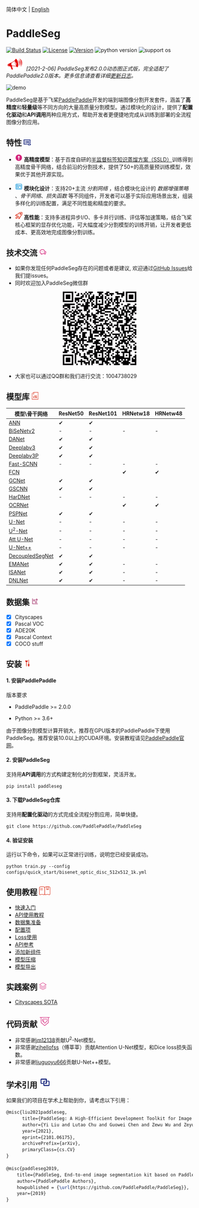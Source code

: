 简体中文 | [English](README.md)

# PaddleSeg

[![Build Status](https://travis-ci.org/PaddlePaddle/PaddleSeg.svg?branch=master)](https://travis-ci.org/PaddlePaddle/PaddleSeg)
[![License](https://img.shields.io/badge/license-Apache%202-blue.svg)](LICENSE)
[![Version](https://img.shields.io/github/release/PaddlePaddle/PaddleSeg.svg)](https://github.com/PaddlePaddle/PaddleSeg/releases)
![python version](https://img.shields.io/badge/python-3.6+-orange.svg)
![support os](https://img.shields.io/badge/os-linux%2C%20win%2C%20mac-yellow.svg)

<img src="./docs/images/seg_news_icon.png" width="50"/> *[2021-2-06] PaddleSeg发布2.0.0动态图正式版，完全适配了PaddlePaddle2.0版本。更多信息请查看详细[更新日志](./docs/release_notes_cn.md)。*

![demo](./docs/images/cityscapes.gif)

PaddleSeg是基于飞桨[PaddlePaddle](https://www.paddlepaddle.org.cn)开发的端到端图像分割开发套件，涵盖了**高精度**和**轻量级**等不同方向的大量高质量分割模型。通过模块化的设计，提供了**配置化驱动**和**API调用**两种应用方式，帮助开发者更便捷地完成从训练到部署的全流程图像分割应用。

## 特性 <img src="./docs/images/feature.png" width="20"/>


* <img src="./docs/images/f0.png" width="20"/> **高精度模型**：基于百度自研的[半监督标签知识蒸馏方案（SSLD）](https://paddleclas.readthedocs.io/zh_CN/latest/advanced_tutorials/distillation/distillation.html#ssld)训练得到高精度骨干网络，结合前沿的分割技术，提供了50+的高质量预训练模型，效果优于其他开源实现。

* <img src="./docs/images/f2.png" width="20"/> **模块化设计**：支持20+主流 *分割网络* ，结合模块化设计的 *数据增强策略* 、*骨干网络*、*损失函数* 等不同组件，开发者可以基于实际应用场景出发，组装多样化的训练配置，满足不同性能和精度的要求。

* <img src="./docs/images/f3.png" width="20"/> **高性能**：支持多进程异步I/O、多卡并行训练、评估等加速策略，结合飞桨核心框架的显存优化功能，可大幅度减少分割模型的训练开销，让开发者更低成本、更高效地完成图像分割训练。

## 技术交流 <img src="./docs/images/chat.png" width="20"/>

* 如果你发现任何PaddleSeg存在的问题或者是建议, 欢迎通过[GitHub Issues](https://github.com/PaddlePaddle/PaddleSeg/issues)给我们提issues。
* 同时欢迎加入PaddleSeg微信群
<div align="center">
<img src="./docs/images/seg_weichat.png"  width = "200" />
</div>

* 大家也可以通过QQ群和我们进行交流：1004738029 

## 模型库  <img src="./docs/images/model.png" width="20"/>

|模型\骨干网络|ResNet50|ResNet101|HRNetw18|HRNetw48|
|--|--|--|--|--|
|[ANN](./configs/ann)|✔|✔|||
|[BiSeNetv2](./configs/bisenet)|-|-|-|-|
|[DANet](./configs/danet)|✔|✔|||
|[Deeplabv3](./configs/deeplabv3)|✔|✔|||
|[Deeplabv3P](./configs/deeplabv3p)|✔|✔|||
|[Fast-SCNN](./configs/fastscnn)|-|-|-|-|
|[FCN](./configs/fcn)|||✔|✔|
|[GCNet](./configs/gcnet)|✔|✔|||
|[GSCNN](./configs/gscnn)|✔|✔|||
|[HarDNet](./configs/hardnet)|-|-|-|-|
|[OCRNet](./configs/ocrnet/)|||✔|✔|
|[PSPNet](./configs/pspnet)|✔|✔|||
|[U-Net](./configs/unet)|-|-|-|-|
|[U<sup>2</sup>-Net](./configs/u2net)|-|-|-|-|
|[Att U-Net](./configs/attention_unet)|-|-|-|-|
|[U-Net++](./configs/unet_plusplus)|-|-|-|-|
|[DecoupledSegNet](./configs/decoupled_segnet)|✔|✔|||
|[EMANet](./configs/emanet)|✔|✔|-|-|
|[ISANet](./configs/isanet)|✔|✔|-|-|
|[DNLNet](./configs/dnlnet)|✔|✔|-|-|

## 数据集 <img src="./docs/images/data.png" width="20"/>

- [x] Cityscapes
- [x] Pascal VOC
- [x] ADE20K
- [x] Pascal Context
- [x] COCO stuff

## 安装 <img src="./docs/images/install1.png" width="20"/>

#### 1. 安装PaddlePaddle

版本要求

* PaddlePaddle >= 2.0.0

* Python >= 3.6+

由于图像分割模型计算开销大，推荐在GPU版本的PaddlePaddle下使用PaddleSeg。推荐安装10.0以上的CUDA环境。安装教程请见[PaddlePaddle官网](https://www.paddlepaddle.org.cn/install/quick?docurl=/documentation/docs/zh/2.0/install/)。


#### 2. 安装PaddleSeg
支持用**API调用**的方式构建定制化的分割框架，灵活开发。

```shell
pip install paddleseg
```

#### 3. 下载PaddleSeg仓库
支持用**配置化驱动**的方式完成全流程分割应用，简单快捷。

```shell
git clone https://github.com/PaddlePaddle/PaddleSeg
```

#### 4. 验证安装
运行以下命令，如果可以正常进行训练，说明您已经安装成功。

```shell
python train.py --config configs/quick_start/bisenet_optic_disc_512x512_1k.yml
```

## 使用教程 <img src="./docs/images/teach.png" width="30"/>

* [快速入门](./docs/quick_start.md)
* [API使用教程](https://aistudio.baidu.com/aistudio/projectdetail/1339458)
* [数据集准备](./docs/data_prepare.md)
* [配置项](./configs/)
* [Loss使用](./docs/loss_usage.md)
* [API参考](./docs/apis)
* [添加新组件](./docs/add_new_model.md)
* [模型压缩](./slim)
* [模型导出](./docs/model_export.md)

## 实践案例 <img src="./docs/images/anli.png" width="20"/>

* [Cityscapes SOTA](./contrib/CityscapesSOTA)



## 代码贡献 <img src="./docs/images/con.png" width="30"/>

* 非常感谢[jm12138](https://github.com/jm12138)贡献U<sup>2</sup>-Net模型。
* 非常感谢[zjhellofss](https://github.com/zjhellofss)（傅莘莘）贡献Attention U-Net模型，和Dice loss损失函数。
* 非常感谢[liuguoyu666](https://github.com/liguoyu666)贡献U-Net++模型。

## 学术引用 <img src="./docs/images/yinyong1.png" width="30"/>

如果我们的项目在学术上帮助到你，请考虑以下引用：

```latex
@misc{liu2021paddleseg,
      title={PaddleSeg: A High-Efficient Development Toolkit for Image Segmentation},
      author={Yi Liu and Lutao Chu and Guowei Chen and Zewu Wu and Zeyu Chen and Baohua Lai and Yuying Hao},
      year={2021},
      eprint={2101.06175},
      archivePrefix={arXiv},
      primaryClass={cs.CV}
}

@misc{paddleseg2019,
    title={PaddleSeg, End-to-end image segmentation kit based on PaddlePaddle},
    author={PaddlePaddle Authors},
    howpublished = {\url{https://github.com/PaddlePaddle/PaddleSeg}},
    year={2019}
}
```
